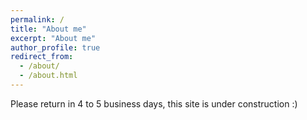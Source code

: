 ```yaml
---
permalink: /
title: "About me"
excerpt: "About me"
author_profile: true
redirect_from: 
  - /about/
  - /about.html
---
```


Please return in 4 to 5 business days, this site is under construction :)
